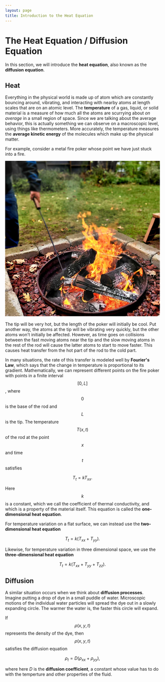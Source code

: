 ```yaml
---
layout: page
title: Introduction to the Heat Equation
---
```


# The Heat Equation / Diffusion Equation

In this section, we will introduce the **heat equation**, also known as the **diffusion equation**.

## Heat

Everything in the physical world is made up of atom which are constantly bouncing around, vibrating, and interacting with nearby atoms at length scales that are on an atomic level.
The **temperature** of a gas, liquid, or solid material is a measure of how much all the atoms are scurrying about *on average* in a small region of space.
Since we are talking about the average behavior, this is actually something we can observe on a macroscopic level, using things like thermometers.
More accurately, the temperature measures the **average kinetic energy** of the molecules which make up the physical matter.

For example, consider a metal fire poker whose point we have just stuck into a fire.

<p align="center"><img widtth=450 src="fig/fire-poker.webp"/></p>

The tip will be very hot, but the length of the poker will initially be cool.
Put another way, the atoms at the tip will be vibrating very quickly, but the other atoms won't initially be affected.
However, as time goes on collisions between the fast moving atoms near the tip and the slow moving atoms in the rest of the rod will cause the latter atoms to start to move faster.
This causes heat transfer from the hot part of the rod to the cold part.

In many situations, the rate of this transfer is modeled well by **Fourier's Law**, which says that the change in temperature is proportional to its gradient.
Mathematically, we can represent different points on the fire poker with points in a finite interval $$[0,L]$$, where $$0$$ is the base of the rod and $$L$$ is the tip.
The temperature $$T(x,t)$$ of the rod at the point $$x$$ and time $$t$$ satisfies

$$T_t = kT_{xx}.$$

Here $$k$$ is a constant, which we call the coefficient of thermal conductivity, and which is a property of the material itself.
This equation is called the **one-dimensional heat equation**.

For temperature variation on a flat surface, we can instead use the **two-dimensional heat equation**

$$T_t = k(T_{xx}+T_{yy}).$$

Likewise, for temperature variation in three dimensional space, we use the **three-dimensional heat equation**

$$T_t = k(T_{xx}+T_{yy}+T_{zz}).$$

## Diffusion

A similar situation occurs when we think about **diffusion processes**.
Imagine putting a drop of dye in a small puddle of water.
Microscopic motions of the individual water particles will spread the dye out in a slowly expanding circle.
The warmer the water is, the faster this circle will expand.

If $$\rho(x,y,t)$$ represents the density of the dye, then $$\rho(x,y,t)$$ satisfies the diffusion equation

$$\rho_t = D(\rho_{xx} + \rho_{yy}),$$

where here $D$ is the **diffusion coefficient**, a constant whose value has to
do with the temperture and other properties of the fluid.



